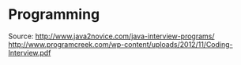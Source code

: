 # Programming
Source: 
http://www.java2novice.com/java-interview-programs/
http://www.programcreek.com/wp-content/uploads/2012/11/Coding-Interview.pdf
